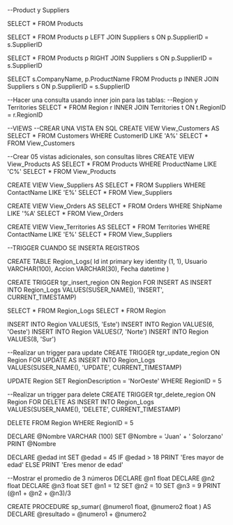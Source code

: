 --Product y Suppliers

SELECT * FROM Products

SELECT * FROM Products p
LEFT JOIN Suppliers s
ON p.SupplierID = s.SupplierID

SELECT * FROM Products p
RIGHT JOIN Suppliers s
ON p.SupplierID = s.SupplierID

SELECT s.CompanyName, p.ProductName FROM Products p
INNER JOIN Suppliers s
ON p.SupplierID = s.SupplierID

--Hacer una consulta usando inner join para las tablas:
--Region y Territories
SELECT * FROM Region r
INNER JOIN Territories t
ON t.RegionID = r.RegionID

--VIEWS 
--CREAR UNA VISTA EN SQL
CREATE VIEW View_Customers
AS
SELECT * FROM Customers
WHERE CustomerID LIKE 'A%'
SELECT * FROM View_Customers

--Crear 05 vistas adicionales, son consultas libres
CREATE VIEW View_Products
AS
SELECT * FROM Products
WHERE ProductName LIKE 'C%'
SELECT * FROM View_Products

CREATE VIEW View_Suppliers
AS
SELECT * FROM Suppliers
WHERE ContactName LIKE 'E%'
SELECT * FROM View_Suppliers

CREATE VIEW View_Orders
AS
SELECT * FROM Orders
WHERE ShipName LIKE '%A'
SELECT * FROM View_Orders

CREATE VIEW View_Territories
AS
SELECT * FROM Territories
WHERE ContactName LIKE 'E%'
SELECT * FROM View_Suppliers

--TRIGGER CUANDO SE INSERTA REGISTROS

CREATE TABLE Region_Logs(
	Id int primary key identity (1, 1),
	Usuario VARCHAR(100),
	Accion VARCHAR(30),
	Fecha datetime
)


CREATE TRIGGER tgr_insert_region
ON Region
FOR INSERT
AS
	INSERT INTO Region_Logs VALUES(SUSER_NAME(), 'INSERT', CURRENT_TIMESTAMP)

SELECT * FROM Region_Logs
SELECT * FROM Region	

INSERT INTO Region VALUES(5, 'Este')
INSERT INTO Region VALUES(6, 'Oeste')
INSERT INTO Region VALUES(7, 'Norte')
INSERT INTO Region VALUES(8, 'Sur')


--Realizar un trigger para update
CREATE TRIGGER tgr_update_region
ON Region
FOR UPDATE
AS
	INSERT INTO Region_Logs
		VALUES(SUSER_NAME(), 'UPDATE', CURRENT_TIMESTAMP)

UPDATE Region SET RegionDescription = 'NorOeste'
WHERE RegionID = 5

--Realizar un trigger para delete
CREATE TRIGGER tgr_delete_region
ON Region
FOR DELETE
AS
	INSERT INTO Region_Logs
		VALUES(SUSER_NAME(), 'DELETE', CURRENT_TIMESTAMP)

DELETE FROM Region 
WHERE RegionID = 5



DECLARE @Nombre VARCHAR (100)
SET @Nombre = 'Juan' + ' Solorzano'
PRINT @Nombre

DECLARE @edad int
SET @edad = 45
IF @edad > 18
	PRINT 'Eres mayor de edad'
ELSE
	PRINT 'Eres menor de edad'

--Mostrar el promedio de 3 números
DECLARE @n1 float
DECLARE @n2 float
DECLARE @n3 float
SET @n1 = 12
SET @n2 = 10
SET @n3 = 9
PRINT (@n1 + @n2 + @n3)/3
 

CREATE PROCEDURE sp_sumar(
	@numero1 float,
	@numero2 float
)
AS 
	DECLARE @resultado = @numero1 + @numero2
